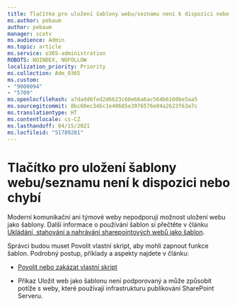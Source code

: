 ```yaml
---
title: Tlačítko pro uložení šablony webu/seznamu není k dispozici nebo chybí
ms.author: pebaum
author: pebaum
manager: scotv
ms.audience: Admin
ms.topic: article
ms.service: o365-administration
ROBOTS: NOINDEX, NOFOLLOW
localization_priority: Priority
ms.collection: Adm_O365
ms.custom:
- "9000094"
- "5709"
ms.openlocfilehash: a7dadd6fed2d6623c60e66a6ac564b6160be5aa5
ms.sourcegitcommit: 8bc60ec34bc1e40685e3976576e04a2623f63a7c
ms.translationtype: HT
ms.contentlocale: cs-CZ
ms.lasthandoff: 04/15/2021
ms.locfileid: "51789281"
---
```

# <a name="save-sitelist-template-button-not-available-or-missing"></a>Tlačítko pro uložení šablony webu/seznamu není k dispozici nebo chybí

Moderní komunikační ani týmové weby nepodporují možnost uložení webu jako šablony. Další informace o používání šablon si přečtěte v článku [Ukládání, stahování a nahrávání sharepointových webů jako šablon](https://docs.microsoft.com/sharepoint/dev/general-development/save-download-and-upload-a-sharepoint-site-as-a-template).

Správci budou muset Povolit vlastní skript, aby mohli zapnout funkce šablon. Podrobný postup, příklady a aspekty najdete v článku:

- [Povolit nebo zakázat vlastní skript](https://docs.microsoft.com/sharepoint/allow-or-prevent-custom-script)

- Příkaz Uložit web jako šablonu není podporovaný a může způsobit potíže s weby, které používají infrastrukturu publikování SharePoint Serveru.


